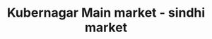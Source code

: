 ---
title: "Kubernagar Main market - sindhi market"
url: /ahmedabad/kubernagar-main-market-sindhi-market/
shop: supermarket
---